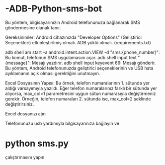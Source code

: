 # -ADB-Python-sms-bot

Bu yöntem, bilgisayarınızın Android telefonunuza bağlanarak SMS göndermesine olanak tanır.

Gereksinimler:
Android cihazınızda "Developer Options" (Geliştirici Seçenekleri) etkinleştirilmiş olmalı.
ADB yüklü olmalı. (requirements.txt)

adb shell am start -a android.intent.action.VIEW -d "sms:{phone_number}": Bu komut, telefonun SMS uygulamasını açar.
adb shell input text "{message}": Mesajı yazdırır.
adb shell input keyevent 66: Mesajı gönderir.
Bu yöntem, Android telefonunuzda geliştirici seçeneklerinin ve USB hata ayıklamanın açık olması gerektiğini unutmayın.

Excel Dosyasının Yapısı:
Bu örnek, telefon numaralarının 1. sütunda yer aldığı varsayımıyla yazıldı. Eğer telefon numaralarınız farklı bir sütunda yer alıyorsa, max_col=1 parametresini uygun sütun numarasıyla değiştirmeniz gerekir. Örneğin, telefon numaraları 2. sütunda ise, max_col=2 şeklinde değiştirirsiniz.

Excel dosyanızı atın 

Telefonunuzu usb yardımıyla bilgisayarınıza bağlayın ve 
# python sms.py

çalıştırmasını yapın

